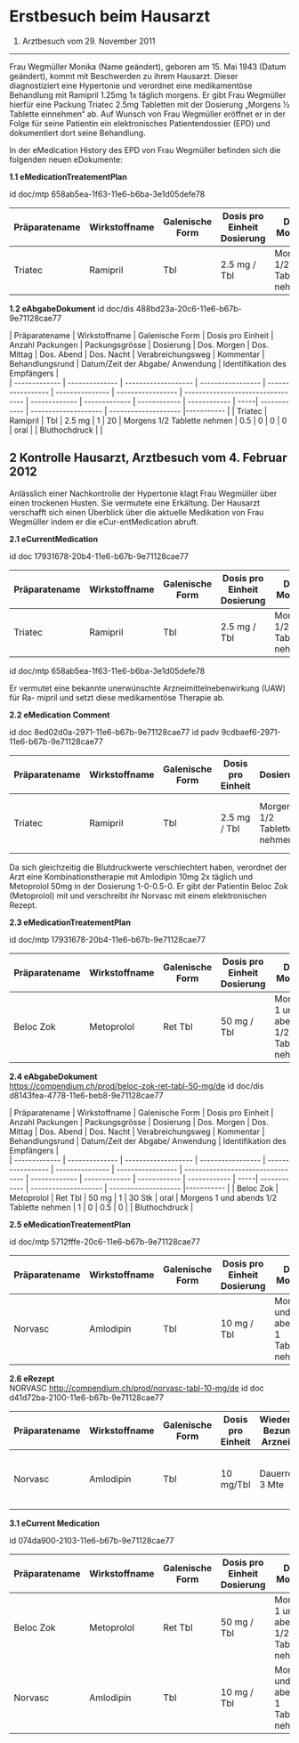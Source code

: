 Erstbesuch beim Hausarzt
========================

1. Arztbesuch vom 29. November 2011
--------------------------------

Frau Wegmüller Monika (Name geändert), geboren am 15. Mai 1943 (Datum geändert), kommt mit Beschwerden zu ihrem Hausarzt. 
Dieser diagnostiziert eine Hypertonie und verordnet eine medikamentöse Behandlung mit Ramipril 1.25mg 1x täglich morgens. 
Er gibt Frau Wegmüller hierfür eine Packung Triatec 2.5mg Tabletten mit der Dosierung „Morgens 1⁄2 Tablette einnehmen“ ab. 
Auf Wunsch von Frau Wegmüller eröffnet er in der Folge für seine Patientin ein elektronisches Patientendossier (EPD) 
und dokumentiert dort seine Behandlung.

In der eMedication History des EPD von Frau Wegmüller befinden sich die folgenden neuen eDokumente:

**1.1 eMedicationTreatementPlan**   

id doc/mtp    658ab5ea-1f63-11e6-b6ba-3e1d05defe78

| Präparatename  | Wirkstoffname  | Galenische Form       | Dosis pro Einheit   Dosierung | Dos. Morgen   | Dos. Mittag   | Dos. Abend   | Dos. Nacht   |  | Verabreichungsweg  | Kommentar |Anwendungsdauer | Behandlungsgrund |
| ------------- | -------------- | ------------------- | ----------------- | -----------------  | --------------------------------  | ------------- | ------------- | ------------ | ------------ | ----------------| ----------------| ---------------- | 
| Triatec       | Ramipril       |    Tbl           | 2.5 mg / Tbl              | Morgens 1/2 Tablette nehmen       | 0.5           | 0             | 0            | 0            |        oral               |          |           | Bluthochdruck    |                                   

**1.2 eAbgabeDokument**
id doc/dis 488bd23a-20c6-11e6-b67b-9e71128cae77

| Präparatename  | Wirkstoffname  | Galenische Form   | Dosis pro Einheit   | Anzahl Packungen   | Packungsgrösse  |  Dosierung  |  Dos. Morgen   | Dos. Mittag   | Dos. Abend   | Dos. Nacht   | Verabreichungsweg | Kommentar      | Behandlungsrund      | Datum/Zeit der Abgabe/ Anwendung          | Identifikation des Empfängers   |   
| ------------- | -------------- | ------------------- | ----------------- | -----------------  | ---------------  | ----------------- | --------------------------------- |  ------------- | ------------- | ------------ | ------------ | -----| ------------ | -------------------- | --------------------  |----------- |
| Triatec       | Ramipril       |  Tbl            |      2.5 mg           | 1                  |  20                 | Morgens 1/2 Tablette nehmen       |  0.5           | 0             | 0            | 0           | oral            |                      | Bluthochdruck               |            |


2 Kontrolle Hausarzt, Arztbesuch vom 4. Februar 2012
----------------------------------------------------

Anlässlich einer Nachkontrolle der Hypertonie klagt Frau Wegmüller über einen trockenen Husten. Sie vermutete eine Erkältung. Der Hausarzt verschafft sich einen Überblick über die aktuelle Medikation von Frau Wegmüller indem er die eCur-entMedication abruft.

**2.1 eCurrentMedication**

id doc 17931678-20b4-11e6-b67b-9e71128cae77

| Präparatename  | Wirkstoffname  | Galenische Form       | Dosis pro Einheit   Dosierung | Dos. Morgen   | Dos. Mittag   | Dos. Abend   | Dos. Nacht   |  | Verabreichungsweg  | Kommentar |Anwendungsdauer | Behandlungsgrund |
| ------------- | -------------- | ------------------- | ----------------- | -----------------  | --------------------------------  | ------------- | ------------- | ------------ | ------------ | ----------------| ----------------| ---------------- | 
| Triatec       | Ramipril       |    Tbl           | 2.5 mg / Tbl              | Morgens 1/2 Tablette nehmen       | 0.5           | 0             | 0            | 0            |        oral               |          |           | Bluthochdruck    |                                   

id doc/mtp    658ab5ea-1f63-11e6-b6ba-3e1d05defe78

Er vermutet eine bekannte unerwünschte Arzneimittelnebenwirkung (UAW) für Ra- mipril und setzt diese medikamentöse Therapie ab.

**2.2 eMedication Comment**

id doc 8ed02d0a-2971-11e6-b67b-9e71128cae77
id padv  9cdbaef6-2971-11e6-b67b-9e71128cae77

| Präparatename  | Wirkstoffname  | Galenische Form       | Dosis pro Einheit | Dosierung | Dos. Morgen   | Dos. Mittag   | Dos. Abend   | Dos. Nacht   | Verabreichungsweg  |  Anwendungsdauer | Behandlungsgrund | Kommentar |
| ------------- | -------------- | ------------------- | ----------------- | -----------------  | --------------------------------  | ------------- | ------------- | ------------ | ------------ | ----------------|  ---------------- | ---------------- | 
| Triatec       | Ramipril       |    Tbl           | 2.5 mg / Tbl              | Morgens 1/2 Tablette nehmen       | 0.5           | 0             | 0            | 0            |        oral               |                 | Bluthochdruck    | Abgesetzt aufgrund UAW trockener Husten     |                                  

Da sich gleichzeitig die Blutdruckwerte verschlechtert haben, verordnet der Arzt eine Kombinationstherapie mit 
Amlodipin 10mg 2x täglich und Metoprolol 50mg in der Dosierung 1-0-0.5-0. Er gibt der Patientin Beloc Zok (Metoprolol) 
mit und verschreibt ihr Norvasc mit einem elektronischen Rezept.

**2.3 eMedicationTreatementPlan**   

id doc/mtp    17931678-20b4-11e6-b67b-9e71128cae77

| Präparatename  | Wirkstoffname  | Galenische Form       | Dosis pro Einheit   Dosierung | Dos. Morgen   | Dos. Mittag   | Dos. Abend   | Dos. Nacht   |  | Verabreichungsweg  | Kommentar |Anwendungsdauer | Behandlungsgrund |
| ------------- | -------------- | ------------------- | ----------------- | -----------------  | --------------------------------  | ------------- | ------------- | ------------ | ------------ | ----------------| ----------------| ---------------- | 
| Beloc Zok       | Metoprolol       |    Ret Tbl           | 50 mg / Tbl              | Morgens 1 und abends 1/2 Tablette nehmen       | 1           | 0             | 0.5            | 0            |        oral               |          |           | Bluthochdruck    |                                   

**2.4 eAbgabeDokument**  
https://compendium.ch/prod/beloc-zok-ret-tabl-50-mg/de
id doc/dis d8143fea-4778-11e6-beb8-9e71128cae77

| Präparatename  | Wirkstoffname  | Galenische Form   | Dosis pro Einheit   | Anzahl Packungen   | Packungsgrösse  |  Dosierung  |  Dos. Morgen   | Dos. Mittag   | Dos. Abend   | Dos. Nacht   | Verabreichungsweg | Kommentar      | Behandlungsrund      | Datum/Zeit der Abgabe/ Anwendung          | Identifikation des Empfängers   |   
| ------------- | -------------- | ------------------- | ----------------- | -----------------  | ---------------  | ----------------- | --------------------------------- |  ------------- | ------------- | ------------ | ------------ | -----| ------------ | -------------------- | --------------------  |----------- |
| Beloc Zok      | Metoprolol     |  Ret Tbl | 50 mg                     | 1                  | 30 Stk           | oral              | Morgens 1 und abends 1/2 Tablette nehmen | 1             | 0             | 0.5          | 0            |                   | Bluthochdruck   |

**2.5 eMedicationTreatementPlan**   

id doc/mtp    5712fffe-20c6-11e6-b67b-9e71128cae77

| Präparatename  | Wirkstoffname  | Galenische Form       | Dosis pro Einheit   Dosierung | Dos. Morgen   | Dos. Mittag   | Dos. Abend   | Dos. Nacht   |  | Verabreichungsweg  | Kommentar |Anwendungsdauer | Behandlungsgrund |
| ------------- | -------------- | ------------------- | ----------------- | -----------------  | --------------------------------  | ------------- | ------------- | ------------ | ------------ | ----------------| ----------------| ---------------- | 
| Norvasc       | Amlodipin       |    Tbl           | 10 mg / Tbl              | Morgens und abends 1 Tablette nehmen       | 1           | 0             | 1            | 0            |        oral               |          |           | Bluthochdruck    |                                   

**2.6 eRezept**  
NORVASC http://compendium.ch/prod/norvasc-tabl-10-mg/de
id doc d41d72ba-2100-11e6-b67b-9e71128cae77

| Präparatename  | Wirkstoffname  | Galenische Form   | Dosis pro Einheit   | Wiederholter Bezung pro Arzneimittel   |  Dosierung  | Dos. Morgen   | Dos. Mittag   | Dos. Abend   | Dos. Nacht   |  Verabreichungsweg | Kommentar | Anwendungsdauer   | Substituierbarkeit |   
| -------------- | -------------- | ------------------- | ----------------- | -----------------  | ---------------  | ----------------- | --------------------------------- | ------------- | ------------- | ------------ | ------------ |  ------------------ | ------------------ |
| Norvasc        | Amlodipin      | Tbl               | 10 mg/Tbl              | Dauerrezept 3 Mte                    | Morgens und abends je 1 Tablette nehmen                  | 1             | 0             | 1            | 0            |  oral |  |   |

**3.1 eCurrent Medication**   

id 074da900-2103-11e6-b67b-9e71128cae77


| Präparatename  | Wirkstoffname  | Galenische Form       | Dosis pro Einheit   Dosierung | Dos. Morgen   | Dos. Mittag   | Dos. Abend   | Dos. Nacht   |  | Verabreichungsweg  | Kommentar |Anwendungsdauer | Behandlungsgrund |
| ------------- | -------------- | ------------------- | ----------------- | -----------------  | --------------------------------  | ------------- | ------------- | ------------ | ------------ | ----------------| ----------------| ---------------- | 
| Beloc Zok       | Metoprolol       |    Ret Tbl           | 50 mg / Tbl              | Morgens 1 und abends 1/2 Tablette nehmen       | 1           | 0             | 0.5            | 0            |        oral               |          |           | Bluthochdruck    |                                   
| Norvasc       | Amlodipin       |    Tbl           | 10 mg / Tbl              | Morgens und abends 1 Tablette nehmen       | 1           | 0             | 1            | 0            |        oral               |          |           | Bluthochdruck    |                                   
